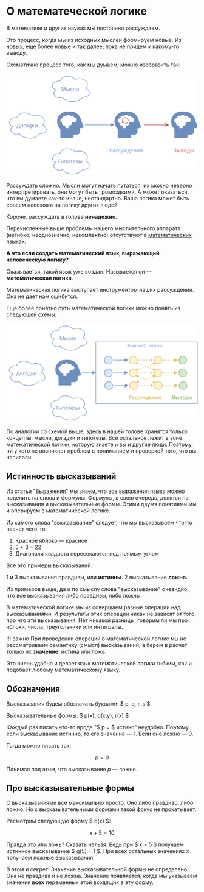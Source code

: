 # О математеческой логике

В математике и других науках мы постоянно рассуждаем.

Это процесс, когда мы из исходных мыслей формируем новые. Из новых, еще более новые и так далее, пока не придем к какому-то выводу.

Схематично процесс того, как мы думаем, можно изобразить так:

[![Схема человеческой логики](images/scheme_brain_logic.svg)](images/scheme_brain_logic.svg)

Рассуждать сложно. Мысли могут начать путаться, их можно неверно интерпретировать, они могут быть громоздкими.
А может оказаться, что вы думаете как-то иначе, нестандартно. Ваша логика может быть совсем непохожа на логику других людей.

Короче, рассуждать в голове **ненадежно**.

Перечисленные выше проблемы нашего мыслительного аппарата (негибко, неоднозначно, некомпактно) отсутствуют в [математических языках](../../math-lang/math-lang.md#def-math-lang).

**А что если создать математический язык, выражающий человеческую логику?**

Оказывается, такой язык уже создан. Называется он — **математическая логика**.

Математическая логика выступает инструментом наших рассуждений. Она не дает нам ошибится.

Еще более понятно суть математической логики можно понять из следующей схемы:

[![Схема математической логики](images/scheme_math_logic.svg)](images/scheme_math_logic.svg)

По аналогии со схемой выше, здесь в нашей голове хранятся только концепты: мысли, догадки и гипотезы. Все остальное лежит в зоне математической логики, которую знаете и вы и другие люди. Поэтому, ни у кого не возникнет проблем с пониманием и проверкой того, что вы написали.

## Истинность высказываний

Из статьи "Выражения" мы знаем, что все выражения языка можно поделить на слова и формулы. Формулы, в свою очередь, делятся на высказывания и высказывательные формы.
Этими двумя понятиями мы и оперируем в математической логике.

Из самого слова "высказывание" следует, что мы высказываем что-то насчет чего-то:

1. Красное яблоко — красное
2. 5 + 3 = 22
3. Диагонали квадрата пересекаются под прямым углом

Все это примеры высказываний.

1 и 3 высказывания правдивы, или **истинны**. 2 высказывание **ложно**.

Из примеров выше, да и по смыслу слова "высказывание" очевидно, что все высказывания либо правдивы, либо ложны.

В математической логике мы из совершаем разные операции над высказываниями. И результаты этих операций никак не зависят от того, про что эти высказывания.
Нет никакой разницы, говорим ли мы про яблоки, числа, треугольники или интегралы.

!!! важно
    При проведении операций в математической логике мы не рассматриваем семантику (смысл) высказываний, а берем в расчет только их **значение**: истина или ложь.

Это очень удобно и делает язык математической логики гибким, как и подобает любому математическому языку.

## Обозначения

Высказывания будем обозначать буквами: $ p, q, r, s $

Высказывательные формы: $ p(x), q(x,y), r(x) $

Каждый раз писать что-то вроде "$ p = $ истино" неудобно. Поэтому если высказывание истинно, то его значение — 1. Если оно ложно — 0.

Тогда можно писать так:

$$ p = 0 $$

Понимая под этим, что высказывание $p$ — ложно.

## Про высказывательные формы

С высказываниями все максимально просто. Оно либо правдиво, либо ложно. Но с высказывательными формами такой фокус не прокатывает.

Расмотрим следующую форму $ q(x) $:

$$ x + 5 = 10 $$

Правда это или ложь? Сказать нельзя. Ведь при $ x = 5 $ получаем истинное высказывание $ q(5) = 1 $. При всех остальных значениях $x$ получаем ложные высказывания.

В этом и секрет! Значение высказывательной формы не определено. Она не правдива и не ложна.
Значение появляется, когда мы указываем значения **всех** переменных этой входящих в эту форму.
